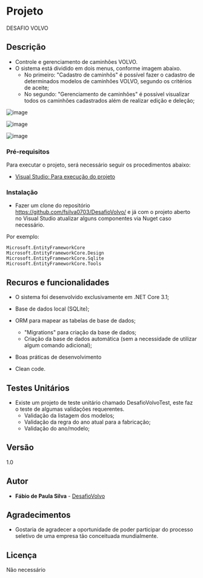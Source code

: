 # Projeto

DESAFIO VOLVO

## Descrição

- Controle e gerenciamento de caminhões VOLVO.
- O sistema está dividido em dois menus, conforme imagem abaixo. 
  - No primeiro: "Cadastro de caminhõs" é possível fazer o cadastro de determinados modelos de caminhões VOLVO, segundo os critérios de aceite;
  - No segundo: "Gerenciamento de caminhões" é possível visualizar todos os caminhões cadastrados além de realizar edição e deleção;

![image](https://user-images.githubusercontent.com/2862975/125217273-9fdd8a00-e296-11eb-99e7-29dc9d345c02.png)

![image](https://user-images.githubusercontent.com/2862975/125217380-de734480-e296-11eb-980a-738d13162625.png)

![image](https://user-images.githubusercontent.com/2862975/125217394-e7641600-e296-11eb-80a4-98c01e9c8992.png)


### Pré-requisitos

Para executar o projeto, será necessário seguir os procedimentos abaixo:

- [Visual Studio: Para execução do projeto](https://visualstudio.microsoft.com/pt-br/vs/community/)

### Instalação

- Fazer um clone do repositório https://github.com/fsilva0703/DesafioVolvo/ e já com o projeto aberto no Visual Studio atualizar alguns componentes via Nuget caso necessário.

Por exemplo:

```
Microsoft.EntityFrameworkCore
Microsoft.EntityFrameworkCore.Design
Microsoft.EntityFrameworkCore.Sqlite
Microsoft.EntityFrameworkCore.Tools
```

## Recuros e funcionalidades

- O sistema foi desenvolvido exclusivamente em .NET Core 3.1;

- Base de dados local (SQLite);

- ORM para mapear as tabelas de base de dados;
  - "Migrations" para criação da base de dados; 
  - Criação da base de dados automática (sem a necessidade de utilizar algum comando adicional);

- Boas práticas de desenvolvimento

- Clean code.

## Testes Unitários

- Existe um projeto de teste unitário chamado DesafioVolvoTest, este faz o teste de algumas validações requerentes.
  - Validação da listagem dos modelos;
  - Validação da regra do ano atual para a fabricação;
  - Validação do ano/modelo; 

## Versão

1.0

## Autor

* **Fábio de Paula Silva** - [DesafioVolvo](https://github.com/fsilva0703/DesafioVolvo)

## Agradecimentos

- Gostaria de agradecer a oportunidade de poder participar do processo seletivo de uma empresa tão conceituada mundialmente.

## Licença

Não necessário

